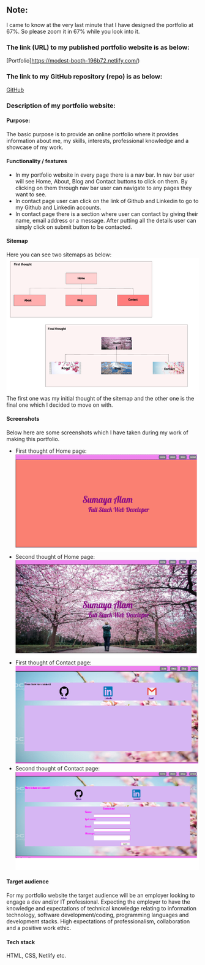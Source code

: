 ## Note:
I came to know at the very last minute that I have designed the portfolio at 67%. So please zoom it in 67% while you look into it. 

### The link (URL) to my published portfolio website is as below:
[Portfolio]https://modest-booth-196b72.netlify.com/)

### The link to my GitHub repository (repo) is as below:
[GitHub](https://github.com/SumayaAlam19/Personal-Portfolio)

### Description of my portfolio website:
#### Purpose:
The basic purpose is to provide an online portfolio where it provides information about me, my skills, interests, professional knowledge and a showcase of my work.
#### Functionality / features
* In my portfolio website in every page there is a nav bar. In nav bar user will see  Home, About, Blog and Contact buttons to click on them. By clicking on them through nav bar user can navigate to any pages they want to see. 
* In contact page user can click on the link of Github and Linkedin to go to my Github and Linkedin accounts.
* In contact page there is a section where user can contact by giving their name, email address or a message. After putting all the details user can simply click on submit button to be contacted.

#### Sitemap
Here you can see two sitemaps as below:
![Sitemaps](docs/Sitemap.png)
The first one was my initial thought of the sitemap and the other one is the final one which I decided to move on with.

#### Screenshots
Below here are some screenshots which I have taken during my work of making this portfolio.
* First thought of Home page:
![First thought of Home page](docs/1sthomepage.png)
* Second thought of Home page:
![Second thought of Home page](docs/2ndhomepage.png)
* First thought of Contact page:
![First thought of Contact page](docs/1stcontactpage.png)
* Second thought of Contact page:
![Second thought of Contact page](docs/2ndcontactpage.png)

#### Target audience
For my portfolio website the target audience will be an employer looking to engage a dev and/or IT professional. Expecting the employer to have the knowledge and expectations of technical knowledge relating to information technology, software development/coding, programming languages and development stacks. High expectations of professionalism, collaboration and a positive work ethic.

#### Tech stack
HTML, CSS, Netlify etc.















    

